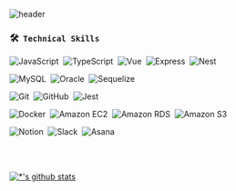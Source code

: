 ![header](https://capsule-render.vercel.app/api?type=waving&color=auto&height=300&section=header&text=An%20Gwangsu&fontSize=90&animation=fadeIn&fontAlignY=38&desc=Back-End%20Developer&descAlignY=55&descAlign=73)


### 🛠 &nbsp;`Technical Skills`
![JavaScript](https://img.shields.io/badge/-JavaScript-05122A?style=for-the-badge&logo=JavaScript&color=black)&nbsp;
![TypeScript](https://img.shields.io/badge/-TypeScript-3178C6?style=for-the-badge&logo=TypeScript&color=black)&nbsp;
![Vue](https://img.shields.io/badge/-Vue.js-4FC08D?style=for-the-badge&logo=Vue.js&logoColor=Vue.js&color=black)&nbsp;
![Express](https://img.shields.io/badge/-Express-05122A?style=for-the-badge&logo=Express&logoColor=Express&color=black)&nbsp;
![Nest](https://img.shields.io/badge/-NestJS-E0234E?style=for-the-badge&logo=NestJS&logoColor=NestJS&color=black)&nbsp;


![MySQL](https://img.shields.io/badge/-MySQL-4479A1?style=for-the-badge&logo=MySQL&logoColor=MySQL&color=black)&nbsp;
![Oracle](https://img.shields.io/badge/-Oracle-4479A1?style=for-the-badge&logo=Oracle&logoColor=Oracle&color=black)&nbsp;
![Sequelize](https://img.shields.io/badge/-Sequelize-4479A1?style=for-the-badge&logo=Sequelize&logoColor=Sequelize&color=black)&nbsp;


![Git](https://img.shields.io/badge/-Git-05122A?style=for-the-badge&logo=git&color=black)&nbsp;
![GitHub](https://img.shields.io/badge/-GitHub-05122A?style=for-the-badge&logo=github&color=black)&nbsp;
![Jest](https://img.shields.io/badge/-Jest-C21325?style=for-the-badge&logo=Jest&color=black)&nbsp;


![Docker](https://img.shields.io/badge/-Docker-2496ED?style=for-the-badge&logo=Docker&color=black)&nbsp;
![Amazon EC2](https://img.shields.io/badge/-EC2-FF9900?style=for-the-badge&logo=AmazonEC2&logoColor=AmazonEC2&color=black)&nbsp;
![Amazon RDS](https://img.shields.io/badge/-RDS-FF9900?style=for-the-badge&logo=AmazonRDS&logoColor=AmazonRDS&color=black)&nbsp;
![Amazon S3](https://img.shields.io/badge/-S3-FF9900?style=for-the-badge&logo=AmazonS3&logoColor=AmazonS3&color=black)&nbsp;


![Notion](https://img.shields.io/badge/-Notion-FF9900?style=for-the-badge&logo=Notion&logoColor=Notion&color=black)&nbsp;
![Slack](https://img.shields.io/badge/-Slack-4A154B?style=for-the-badge&logo=Slack&logoColor=Slack&color=black)&nbsp;
![Asana](https://img.shields.io/badge/-Asana-FF9900?style=for-the-badge&logo=Asana&logoColor=Asana&color=black)&nbsp;


<br><br>

[![*'s github stats](https://github-readme-stats.vercel.app/api?username=Ansu-dev&show_icons=true&theme=gruvbox)](https://github.com/Ansu-dev)

